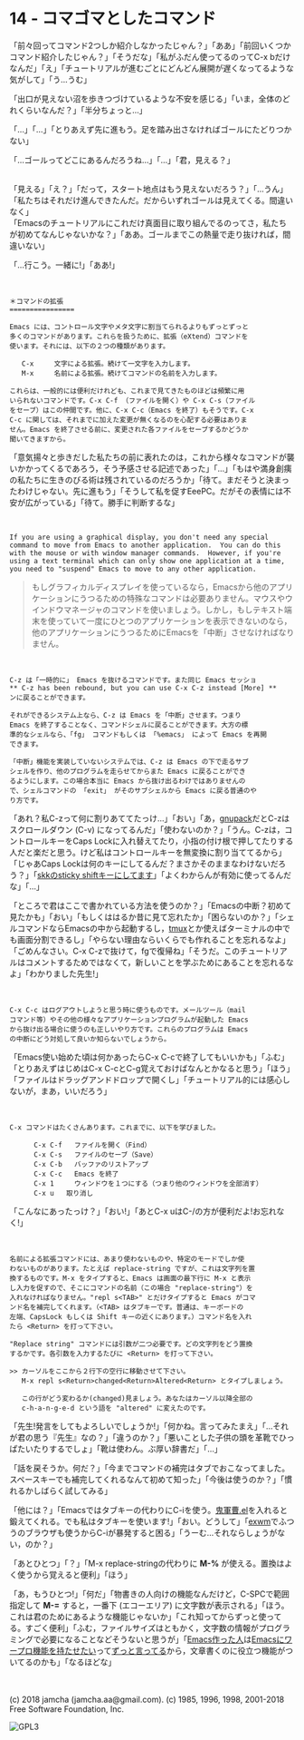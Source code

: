 

# 14 - コマゴマとしたコマンド

「前々回ってコマンド2つしか紹介しなかったじゃん？」「ああ」「前回いくつかコマンド紹介したじゃん？」「そうだな」「私がふだん使ってるのってC-x bだけなんだ」「え」「チュートリアルが進むごとにどんどん展開が遅くなってるような気がして」「う…うむ」  

「出口が見えない沼を歩きつづけているような不安を感じる」「いま，全体のどれくらいなんだ？」「半分ちょっと…」  

「…」「…」「とりあえず先に進もう。足を踏み出さなければゴールにたどりつかない」  

「…ゴールってどこにあるんだろうね…」「…」「君，見える？」  

<br>  
「見える」「え？」「だって，スタート地点はもう見えないだろう？」「…うん」「私たちはそれだけ進んできたんだ。だからいずれゴールは見えてくる。間違いなく」  

<br>  
「Emacsのチュートリアルにこれだけ真面目に取り組んでるのってさ，私たちが初めてなんじゃないかな？」「ああ。ゴールまでこの熱量で走り抜ければ，間違いない」  

「…行こう。一緒に!」「ああ!」  

<br>  

    ＊コマンドの拡張
    ================
    
    Emacs には、コントロール文字やメタ文字に割当てられるよりもずっとずっと
    多くのコマンドがあります。これらを扱うために、拡張（eXtend）コマンドを
    使います。それには、以下の２つの種類があります。
    
       C-x     文字による拡張。続けて一文字を入力します。
       M-x     名前による拡張。続けてコマンドの名前を入力します。
    
    これらは、一般的には便利だけれども、これまで見てきたものほどは頻繁に用
    いられないコマンドです。C-x C-f （ファイルを開く）や C-x C-s（ファイル
    をセーブ）はこの仲間です。他に、C-x C-c（Emacs を終了）もそうです。C-x
    C-c に関しては、それまでに加えた変更が無くなるのを心配する必要はありま
    せん。Emacs を終了させる前に、変更された各ファイルをセーブするかどうか
    聞いてきますから。

「意気揚々と歩きだした私たちの前に表れたのは，これから様々なコマンドが襲いかかってくるであろう，そう予感させる記述であった」「…」「もはや満身創痍の私たちに生きのびる術は残されているのだろうか」「待て。まだそうと決まったわけじゃない。先に進もう」「そうして私を促すEeePC。だがその表情には不安が広がっている」「待て。勝手に判断するな」  

<br>  

    If you are using a graphical display, you don't need any special
    command to move from Emacs to another application.  You can do this
    with the mouse or with window manager commands.  However, if you're
    using a text terminal which can only show one application at a time,
    you need to "suspend" Emacs to move to any other application.

> もしグラフィカルディスプレイを使っているなら，Emacsから他のアプリケーションにうつるための特殊なコマンドは必要ありません。マウスやウインドウマネージャのコマンドを使いましょう。しかし，もしテキスト端末を使っていて一度にひとつのアプリケーションを表示できないのなら，他のアプリケーションにうつるためにEmacsを「中断」させなければなりません。  

<br>  

    C-z は「一時的に」 Emacs を抜けるコマンドです。また同じ Emacs セッショ
    ** C-z has been rebound, but you can use C-x C-z instead [More] **
    ンに戻ることができます。
    
    それができるシステム上なら、C-z は Emacs を「中断」させます。つまり
    Emacs を終了することなく、コマンドシェルに戻ることができます。大方の標
    準的なシェルなら、「fg」 コマンドもしくは 「%emacs」 によって Emacs を再開
    できます。
    
    「中断」機能を実装していないシステムでは、C-z は Emacs の下で走るサブ
    シェルを作り、他のプログラムを走らせてからまた Emacs に戻ることができ
    るようにします。この場合本当に Emacs から抜け出るわけではありませんの
    で、シェルコマンドの 「exit」 がそのサブシェルから Emacs に戻る普通のや
    り方です。

「あれ？私C-zって何に割りあててたっけ…」「おい」「あ，[gnupack](https://ja.osdn.net/projects/gnupack/)だとC-zはスクロールダウン (C-v) になってるんだ」「使わないのか？」「うん。C-zは，コントロールキーをCaps Lockに入れ替えてたり，小指の付け根で押してたりする人だと楽だと思う。けど私はコントロールキーを無変換に割り当ててるから」「じゃあCaps Lockは何のキーにしてるんだ？まさかそのままなわけないだろう？」「[skkのsticky shiftキーにしてます](https://github.com/jamcha-aa/xkb)」「よくわからんが有効に使ってるんだな」「…」  

「ところで君はここで書かれている方法を使うのか？」「Emacsの中断？初めて見たかも」「おい」「もしくははるか昔に見て忘れたか」「困らないのか？」「シェルコマンドならEmacsの中から起動するし，[tmux](https://github.com/tmux/tmux/wiki)とか使えばターミナルの中でも画面分割できるし」「やらない理由ならいくらでも作れることを忘れるなよ」「ごめんなさい。C-x C-zで抜けて，fgで復帰ね」「そうだ。このチュートリアルはコメントするためではなくて，新しいことを学ぶためにあることを忘れるなよ」「わかりました先生!」  

<br>  

    C-x C-c はログアウトしようと思う時に使うものです。メールツール（mail
    コマンド等）やその他の様々なアプリケーションプログラムが起動した Emacs
    から抜け出る場合に使うのも正しいやり方です。これらのプログラムは Emacs
    の中断にどう対処して良いか知らないでしょうから。

「Emacs使い始めた頃は何かあったらC-x C-cで終了してもいいかも」「ふむ」「とりあえずはじめはC-x C-cとC-g覚えておけばなんとかなると思う」「ほう」「ファイルはドラッグアンドドロップで開くし」「チュートリアル的には感心しないが，まあ，いいだろう」  

<br>  

    C-x コマンドはたくさんあります。これまでに、以下を学びました。
    
          C-x C-f   ファイルを開く（Find）
          C-x C-s   ファイルのセーブ（Save）
          C-x C-b   バッファのリストアップ
          C-x C-c   Emacs を終了
          C-x 1     ウィンドウを１つにする（つまり他のウィンドウを全部消す）
          C-x u	  取り消し

「こんなにあったっけ？」「おい!」「あとC-x uはC-/の方が便利だよ!お忘れなく!」  

<br>  

    名前による拡張コマンドには、あまり使わないものや、特定のモードでしか使
    わないものがあります。たとえば replace-string ですが、これは文字列を置
    換するものです。M-x をタイプすると、Emacs は画面の最下行に M-x と表示
    し入力を促すので、そこにコマンドの名前（この場合 "replace-string"）を
    入れなければなりません。"repl s<TAB>" とだけタイプすると Emacs がコマ
    ンド名を補完してくれます。（<TAB> はタブキーです。普通は、キーボードの
    左端、CapsLock もしくは Shift キーの近くにあります。）コマンド名を入れ
    たら <Return> を打って下さい。
    
    "Replace string" コマンドには引数が二つ必要です。どの文字列をどう置換
    するかです。各引数を入力するたびに <Return> を打って下さい。
    
    >> カーソルをここから２行下の空行に移動させて下さい。
       M-x repl s<Return>changed<Return>Altered<Return> とタイプしましょう。
    
       この行がどう変わるか(changed)見ましょう。あなたはカーソル以降全部の
       c-h-a-n-g-e-d という語を "altered" に変えたのです。

「先生!発言をしてもよろしいでしょうか!」「何かね。言ってみたまえ」「…それが君の思う『先生』なの？」「違うのか？」「悪いことした子供の頭を革靴でひっぱたいたりするでしょ」「靴は使わん。ぶ厚い辞書だ」「…」  

「話を戻そうか。何だ？」「今までコマンドの補完はタブでおこなってました。スペースキーでも補完してくれるなんて初めて知った」「今後は使うのか？」「慣れるかしばらく試してみる」  

「他には？」「Emacsではタブキーの代わりにC-iを使う。[鬼軍曹.el](https://github.com/k1LoW/emacs-drill-instructor/wiki)を入れると鍛えてくれる。でも私はタブキーを使います!」「おい。どうして」「[exwm](https://github.com/ch11ng/exwm)でふつうのブラウザも使うからC-iが暴発すると困る」「うーむ…それならしょうがない，のか？」  

「あとひとつ」「？」「M-x replace-stringの代わりに **M-%** が使える。置換はよく使うから覚えると便利」「ほう」  

「あ，もうひとつ!」「何だ」「物書きの人向けの機能なんだけど，C-SPCで範囲指定して **M-=** すると，一番下 (エコーエリア) に文字数が表示される」「ほう。これは君のためにあるような機能じゃないか」「これ知ってからずっと使ってる。すごく便利」「ふむ，ファイルサイズはともかく，文字数の情報がプログラミングで必要になることなどそうないと思うが」「[Emacs作った人](http://www.stallman.org/)は[Emacsにワープロ機能を持たせたい](https://lists.gnu.org/archive/html/emacs-devel/2013-11/msg00515.html)って[ずっと言ってる](https://lists.gnu.org/archive/html/emacs-devel/2018-03/msg00089.html)から，文章書くのに役立つ機能がついてるのかも」「なるほどな」  

<br>  
<br>  
(c) 2018 jamcha (jamcha.aa@gmail.com). (c) 1985, 1996, 1998, 2001-2018 Free Software Foundation, Inc.  

![GPL3](https://www.gnu.org/graphics/gplv3-88x31.png)  

